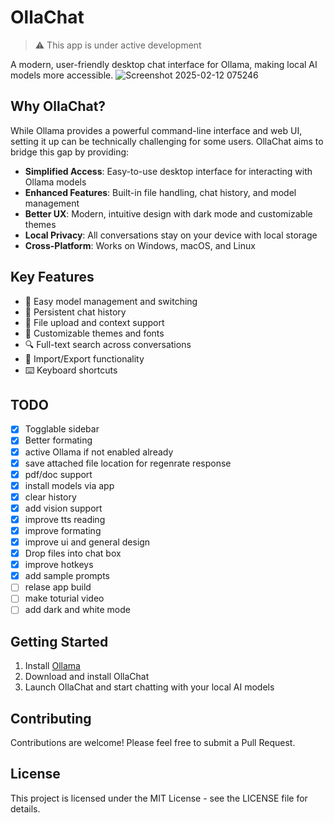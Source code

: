 # OllaChat

> ⚠️ This app is under active development

A modern, user-friendly desktop chat interface for Ollama, making local AI models more accessible.
![Screenshot 2025-02-12 075246](https://github.com/user-attachments/assets/8dfb93b7-05eb-4d82-9944-a11d055d0822)

## Why OllaChat?

While Ollama provides a powerful command-line interface and web UI, setting it up can be technically challenging for some users. OllaChat aims to bridge this gap by providing:

- **Simplified Access**: Easy-to-use desktop interface for interacting with Ollama models
- **Enhanced Features**: Built-in file handling, chat history, and model management
- **Better UX**: Modern, intuitive design with dark mode and customizable themes
- **Local Privacy**: All conversations stay on your device with local storage
- **Cross-Platform**: Works on Windows, macOS, and Linux

## Key Features

- 🤖 Easy model management and switching
- 💬 Persistent chat history
- 📁 File upload and context support
- 🎨 Customizable themes and fonts
- 🔍 Full-text search across conversations
- 💾 Import/Export functionality
- ⌨️ Keyboard shortcuts

## TODO

- [X] Togglable sidebar
- [X] Better formating
- [X] active Ollama if not enabled already
- [X] save attached file location for regenrate response
- [X] pdf/doc support
- [X] install models via app
- [X] clear history
- [X] add vision support
- [X] improve tts reading
- [X] improve formating
- [X] improve ui and general design
- [X] Drop files into chat box
- [X] improve hotkeys 
- [X] add sample prompts
- [ ] relase app build
- [ ] make toturial video
- [ ] add dark and white mode

## Getting Started

1. Install [Ollama](https://ollama.ai)
2. Download and install OllaChat
3. Launch OllaChat and start chatting with your local AI models

## Contributing

Contributions are welcome! Please feel free to submit a Pull Request.

## License

This project is licensed under the MIT License - see the LICENSE file for details. 
